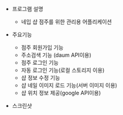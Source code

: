 - 프로그램 설명
  - 네입 샵 점주를 위한 관리용 어플리케이션

- 주요기능
  - 점주 회원가입 기능
  - 주소검색 기능 (daum API이용)
  - 점주 로그인 기능
  - 자동 로그인 기능(로컬 스토리지 이용)
  - 샵 정보 수정 기능
  - 샵 네일 이미지 로드 기능(서버 이미지 이용)
  - 샵 위치 정보 제공(google API이용)

- 스크린샷
